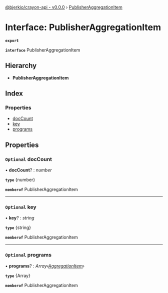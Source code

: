 [@bjerkio/crayon-api - v0.0.0](../README.md) › [PublisherAggregationItem](publisheraggregationitem.md)

# Interface: PublisherAggregationItem

**`export`** 

**`interface`** PublisherAggregationItem

## Hierarchy

* **PublisherAggregationItem**

## Index

### Properties

* [docCount](publisheraggregationitem.md#optional-doccount)
* [key](publisheraggregationitem.md#optional-key)
* [programs](publisheraggregationitem.md#optional-programs)

## Properties

### `Optional` docCount

• **docCount**? : *number*

**`type`** {number}

**`memberof`** PublisherAggregationItem

___

### `Optional` key

• **key**? : *string*

**`type`** {string}

**`memberof`** PublisherAggregationItem

___

### `Optional` programs

• **programs**? : *Array‹[AggregationItem](aggregationitem.md)›*

**`type`** {Array<AggregationItem>}

**`memberof`** PublisherAggregationItem
